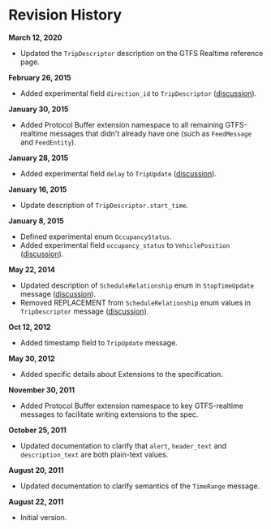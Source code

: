 # Revision History

**March 12, 2020**

* Updated the `TripDescriptor` description on the GTFS Realtime reference page.

**February 26, 2015**

* Added experimental field `direction_id` to `TripDescriptor` ([discussion](https://groups.google.com/d/msg/gtfs-realtime/b8N2GGd2TBs/0fJ1IOMTjJ0J)).

**January 30, 2015**

* Added Protocol Buffer extension namespace to all remaining GTFS-realtime messages that didn't already have one (such as `FeedMessage` and `FeedEntity`).

**January 28, 2015**

* Added experimental field `delay` to `TripUpdate` ([discussion](https://groups.google.com/forum/#!topic/gtfs-realtime/NsTIRQdMNN8)).

**January 16, 2015**

* Update description of `TripDescriptor.start_time`.

**January 8, 2015**

* Defined experimental enum `OccupancyStatus`.
* Added experimental field `occupancy_status` to `VehiclePosition` ([discussion](https://groups.google.com/forum/#!topic/gtfs-realtime/_HtNTGp5LxM)).

**May 22, 2014**

* Updated description of `ScheduleRelationship` enum in `StopTimeUpdate` message ([discussion](https://groups.google.com/forum/#!topic/gtfs-realtime/77c3WZrGBnI)).
* Removed REPLACEMENT from `ScheduleRelationship` enum values in `TripDescriptor` message ([discussion](https://groups.google.com/forum/#!topic/gtfs-realtime/77c3WZrGBnI)).

**Oct 12, 2012**

* Added timestamp field to `TripUpdate` message.

**May 30, 2012**

* Added specific details about Extensions to the specification.

**November 30, 2011**

* Added Protocol Buffer extension namespace to key GTFS-realtime messages to facilitate writing extensions to the spec.

**October 25, 2011**

* Updated documentation to clarify that `alert`, `header_text` and `description_text` are both plain-text values.

**August 20, 2011**

* Updated documentation to clarify semantics of the `TimeRange` message.

**August 22, 2011**

* Initial version.
